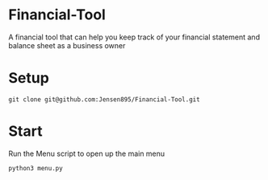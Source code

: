 # Financial-Tool
A financial tool that can help you keep track of your financial statement and balance sheet as a business owner

# Setup
```
git clone git@github.com:Jensen895/Financial-Tool.git
```  

# Start

Run the Menu script to open up the main menu  
```
python3 menu.py
```

